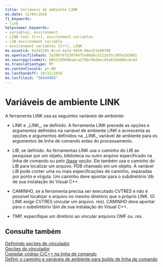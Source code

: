 ```yaml
---
title: Variáveis de ambiente LINK
ms.date: 11/04/2016
f1_keywords:
- link
helpviewer_keywords:
- variables, environment
- LINK tool [C++], environment variables
- LIB environment variable
- environment variables [C++], LINK
ms.assetid: 9a3d3291-0cc4-4a7d-9d50-80e351b90708
ms.openlocfilehash: 3a398787530794f5a08d6cd122e55c305e265062
ms.sourcegitcommit: 6052185696adca270bc9bdbec45a626dd89cdcdd
ms.translationtype: MT
ms.contentlocale: pt-BR
ms.lasthandoff: 10/31/2018
ms.locfileid: "50434405"
---
```

# <a name="link-environment-variables"></a>Variáveis de ambiente LINK

A ferramenta LINK usa as seguintes variáveis de ambiente:

- LINK e \_LINK\_, se definido. A ferramenta LINK precede as opções e argumentos definidos na variável de ambiente LINK e acrescenta as opções e argumentos definidos na \_LINK\_ variável de ambiente para os argumentos de linha de comando antes do processamento.

- LIB, se definido. As ferramentas LINK usa o caminho do LIB ao pesquisar por um objeto, biblioteca ou outro arquivo especificado na linha de comando ou pelo [/base](../../build/reference/base-base-address.md) opção. Ele também usa o caminho do LIB para localizar um arquivo. PDB chamado em um objeto. A variável LIB pode conter uma ou mais especificações de caminho, separadas por ponto e vírgula. Um caminho deve apontar para o subdiretório \lib de sua instalação do Visual C++.

- CAMINHO, se a ferramenta precisa ser executado CVTRES e não é possível localizar o arquivo no mesmo diretório que o próprio LINK. (O LINK exige CVTRES vincular um arquivo. res). CAMINHO deve apontar para o subdiretório \bin de sua instalação do Visual C++.

- TMP, especifique um diretório ao vincular arquivos OMF ou. res.

## <a name="see-also"></a>Consulte também

[Definindo opções de vinculador](../../build/reference/setting-linker-options.md)<br/>
[Opções do vinculador](../../build/reference/linker-options.md)<br/>
[Compilar código C/C++ na linha de comando](../../build/building-on-the-command-line.md)<br/>
[Definir o caminho e variáveis de ambiente para builds de linha de comando](../../build/setting-the-path-and-environment-variables-for-command-line-builds.md)
